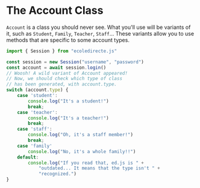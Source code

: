 # The Account Class

`Account` is a class you should never see. What you'll use will be variants of it, such as `Student`, `Family`, `Teacher`, `Staff`... These variants allow you to use methods that are specific to some account types.

```javascript
import { Session } from "ecoledirecte.js"

const session = new Session("username", "password")
const account = await session.login() 
// Woosh! A wild variant of Account appeared!
// Now, we should check which type of class 
// has been generated, with account.type.
switch (account.type) {
    case 'student':
        console.log("It's a student!")
        break;
    case 'teacher':
        console.log("It's a teacher!")
        break;
    case 'staff':
        console.log("Oh, it's a staff member!")
        break;
    case 'family'
        console.log("No, it's a whole family!!")
    default:
        console.log("If you read that, ed.js is " + 
            "outdated... It means that the type isn't " +
            "recognized.")
}
```

